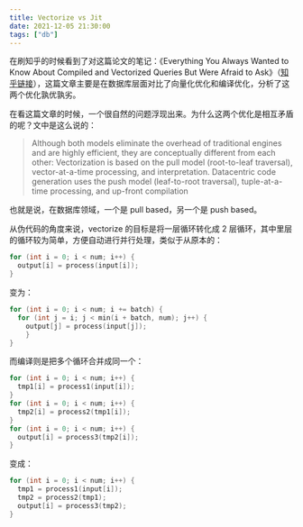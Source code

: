 ```yaml
---
title: Vectorize vs Jit
date: 2021-12-05 21:30:00
tags: ["db"]
---
```


在刷知乎的时候看到了对这篇论文的笔记：《Everything You Always Wanted to Know About Compiled and Vectorized Queries But Were Afraid to Ask》（[知乎链接](https://zhuanlan.zhihu.com/p/439233132)），这篇文章主要是在数据库层面对比了向量化优化和编译优化，分析了这两个优化孰优孰劣。

在看这篇文章的时候，一个很自然的问题浮现出来。为什么这两个优化是相互矛盾的呢？文中是这么说的：

> Although both models eliminate the overhead of traditional engines and are highly efficient, they are conceptually different from each other: Vectorization is based on the pull model (root-to-leaf traversal), vector-at-a-time processing, and interpretation. Datacentric code generation uses the push model (leaf-to-root traversal), tuple-at-a-time processing, and up-front compilation

也就是说，在数据库领域，一个是 pull based，另一个是 push based。

从伪代码的角度来说，vectorize 的目标是将一层循环转化成 2 层循环，其中里层的循环较为简单，方便自动进行并行处理，类似于从原本的：

```cpp
for (int i = 0; i < num; i++) {
  output[i] = process(input[i]);
}
```

变为：

```cpp
for (int i = 0; i < num; i += batch) {
  for (int j = i; j < min(i + batch, num); j++) {
    output[j] = process(input[j]);
	}
}
```

而编译则是把多个循环合并成同一个：

```cpp
for (int i = 0; i < num; i++) {
  tmp1[i] = process1(input[i]);
}
for (int i = 0; i < num; i++) {
  tmp2[i] = process2(tmp1[i]);
}
for (int i = 0; i < num; i++) {
  output[i] = process3(tmp2[i]);
}
```

变成：

```cpp
for (int i = 0; i < num; i++) {
  tmp1 = process1(input[i]);
  tmp2 = process2(tmp1);
  output[i] = process3(tmp2);
}
```